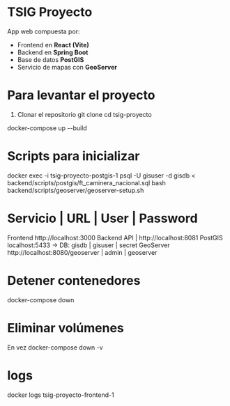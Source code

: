 # TSIG Proyecto

App web compuesta por:

-   Frontend en **React (Vite)**
-   Backend en **Spring Boot**
-   Base de datos **PostGIS**
-   Servicio de mapas con **GeoServer**

# Para levantar el proyecto

1. Clonar el repositorio
   git clone <url-del-repo>
   cd tsig-proyecto

docker-compose up --build

# Scripts para inicializar

docker exec -i tsig-proyecto-postgis-1 psql -U gisuser -d gisdb < backend/scripts/postgis/ft_caminera_nacional.sql
bash backend/scripts/geoserver/geoserver-setup.sh

# Servicio | URL | User | Password

Frontend http://localhost:3000
Backend API | http://localhost:8081
PostGIS localhost:5433 → DB: gisdb | gisuser | secret
GeoServer http://localhost:8080/geoserver | admin | geoserver

# Detener contenedores

docker-compose down

# Eliminar volúmenes

En vez
docker-compose down -v

# logs

docker logs tsig-proyecto-frontend-1
